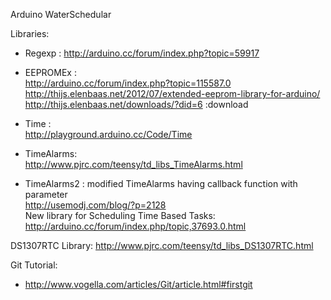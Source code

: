 Arduino WaterSchedular

Libraries:

- Regexp : http://arduino.cc/forum/index.php?topic=59917

- EEPROMEx :  
    http://arduino.cc/forum/index.php?topic=115587.0  
    http://thijs.elenbaas.net/2012/07/extended-eeprom-library-for-arduino/  
    http://thijs.elenbaas.net/downloads/?did=6 :download  

- Time :   
    http://playground.arduino.cc/Code/Time  

- TimeAlarms:  
    http://www.pjrc.com/teensy/td_libs_TimeAlarms.html  

- TimeAlarms2 : modified TimeAlarms having callback function with parameter  
    http://usemodj.com/blog/?p=2128  
    New library for Scheduling Time Based Tasks: http://arduino.cc/forum/index.php/topic,37693.0.html  

DS1307RTC Library:
  http://www.pjrc.com/teensy/td_libs_DS1307RTC.html  
  
  
Git Tutorial: 
 - http://www.vogella.com/articles/Git/article.html#firstgit
 
